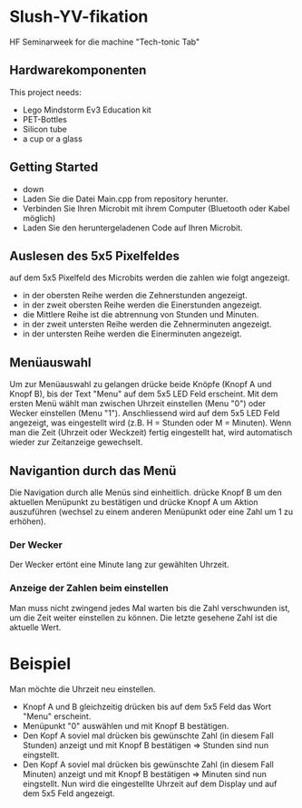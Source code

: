 # Slush-YV-fikation
HF Seminarweek for die machine "Tech-tonic Tab"

## Hardwarekomponenten
This project needs:
- Lego Mindstorm Ev3 Education kit
- PET-Bottles
- Silicon tube
- a cup or a glass

## Getting Started

- down
- Laden Sie die Datei Main.cpp from repository herunter.
- Verbinden Sie Ihren Microbit mit ihrem Computer (Bluetooth oder Kabel möglich)
- Laden Sie den heruntergeladenen Code auf Ihren Microbit.

## Auslesen des 5x5 Pixelfeldes
auf dem 5x5 Pixelfeld des Microbits werden die zahlen wie folgt angezeigt.
- in der obersten Reihe werden die Zehnerstunden angezeigt.
- in der zweit obersten Reihe werden die Einerstunden angezeigt.
- die Mittlere Reihe ist die abtrennung von Stunden und Minuten.
- in der zweit untersten Reihe werden die Zehnerminuten angezeigt.
- in der untersten Reihe werden die Einerminuten angezeigt.

## Menüauswahl
Um zur Menüauswahl zu gelangen drücke beide Knöpfe (Knopf A und Knopf B), bis der Text "Menu" auf dem 5x5 LED Feld erscheint.
Mit dem ersten Menü wählt man zwischen Uhrzeit einstellen (Menu "0") oder Wecker einstellen (Menu "1").
Anschliessend wird auf dem 5x5 LED Feld angezeigt, was eingestellt wird (z.B. H = Stunden oder M = Minuten). Wenn man die Zeit (Uhrzeit oder Weckzeit) fertig eingestellt hat, wird automatisch wieder zur Zeitanzeige gewechselt.

## Navigantion durch das Menü
Die Navigation durch alle Menüs sind einheitlich. drücke Knopf B um den aktuellen Menüpunkt zu bestätigen und drücke Knopf A um Aktion auszuführen (wechsel zu einem anderen Menüpunkt oder eine Zahl um 1 zu erhöhen). 

### Der Wecker 
Der Wecker ertönt eine Minute lang zur gewählten Uhrzeit.

### Anzeige der Zahlen beim einstellen
Man muss nicht zwingend jedes Mal warten bis die Zahl verschwunden ist, um die Zeit weiter einstellen zu können. Die letzte gesehene Zahl ist die aktuelle Wert.

# Beispiel

Man möchte die Uhrzeit neu einstellen.
- Knopf A und B gleichzeitig drücken bis auf dem 5x5 Feld das Wort "Menu" erscheint.
- Menüpunkt "0" auswählen und mit Knopf B bestätigen.
- Den Kopf A soviel mal drücken bis gewünschte Zahl (in diesem Fall Stunden) anzeigt und mit Knopf B bestätigen => Stunden sind nun eingstellt.
- Den Kopf A soviel mal drücken bis gewünschte Zahl (in diesem Fall Minuten) anzeigt und mit Knopf B bestätigen => Minuten sind nun eingstellt.
Nun wird die eingestellte Uhrzeit auf dem Display und auf dem 5x5 Feld angezeigt.
